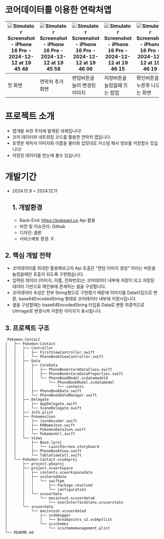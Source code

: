 # 코어데이터를 이용한 연락처앱





![Simulator Screenshot - iPhone 16 Pro - 2024-12-12 at 19 45 48](https://github.com/user-attachments/assets/e6c89fc9-9142-4d8e-85c8-e3db68b06a53) |![Simulator Screenshot - iPhone 16 Pro - 2024-12-12 at 19 45 58](https://github.com/user-attachments/assets/cd2e938a-a09d-4aba-96c0-b02c89add39f) | ![Simulator Screenshot - iPhone 16 Pro - 2024-12-12 at 19 46 06](https://github.com/user-attachments/assets/a243dd78-4e5d-4ab0-8d51-cfdd8d752ca0) | ![Simulator Screenshot - iPhone 16 Pro - 2024-12-12 at 19 46 15](https://github.com/user-attachments/assets/22547881-bbab-476b-80e2-a253f972e8aa) | ![Simulator Screenshot - iPhone 16 Pro - 2024-12-12 at 19 46 19](https://github.com/user-attachments/assets/38b4ae39-eb91-4211-9c86-0b5e402344b4)
--- | --- | --- | --- | --- |
첫 화면 | 연락처 추가화면 | 랜덤버튼을 눌러 변경된 이미지| 저장버튼을 눌렀을떄 뜨는 팝업|확인버튼을 누른후 나오는 화면
# 프로젝트 소개
* 앱개발 숙련 주차에 발제된 과제입니다!
* 코어 데이터와 네트워킹 코드를 활용한 연락처 앱입니다.
* 포켓몬 캐릭저 이미지와 이름을 불러와 입맛대로 커스텀 해서 정보를 저장할수 있습니다!
* 저장된 데이터를 한눈에 볼수 있습니다.

# 개발기간
* 2024.12.9 ~ 2024.12.11
  ## 1. 개발환경
  * Back-End: https://pokeapi.co Api 활용
  * 버전 및 이슈관라: Github
  * 디자인: 클론
  * 서비스배포 환경: X
## 2. 핵심 개발 전략
* 코어데이터를 최대한 활용해보고자 Api 호출은 "랜덤 이미지 생성" 이라는 버튼을 눌렀을때만 호출이 되도록 구현했습니다.
* 입력된 데이터 (이미지, 이름, 전화번호)는 코어데이터 내부에 저장이 되고 저장된 데이터 기반으로 메인뷰에 존재하는 셀을 구성합니다.
* 코어데이터 속성은 전부 String형으로 구현했기 때문에 이미지를 Data타입으로 변환, base64EncodedString 형태로 코어테이터 내부에 저장시킵니다.
* 셀을 구성할때는 base64EncodedString 타입을 Data로 변환 최종적으로 UIImage로 변경시켜 저장된 이미지가 표시됩니다.

## 3. 프로젝트 구조
```shell
 Pokemon-Contact
│   ├── Pokemon-Contact
│   │   ├── Controller
│   │   │   ├── FirstViewController.swift
│   │   │   └── PhoneBookViewController.swift
│   │   ├── Data
│   │   │   ├── CoreData
│   │   │   │   ├── PhoneBook+CoreDataClass.swift
│   │   │   │   ├── PhoneBook+CoreDataProperties.swift
│   │   │   │   └── PhoneBookModel.xcdatamodeld
│   │   │   │       └── PhoneBookModel.xcdatamodel
│   │   │   │           └── contents
│   │   │   ├── PhoneBookData.swift
│   │   │   └── PhoneBookDataManager.swift
│   │   ├── Delegate
│   │   │   ├── AppDelegate.swift
│   │   │   └── SceneDelegate.swift
│   │   ├── Info.plist
│   │   ├── PokemonJson
│   │   │   ├── JsonDecoder.swift
│   │   │   ├── KRNameJson.swift
│   │   │   ├── PokemonDataJson.swift
│   │   │   └── PokemonUrl.swift
│   │   └── Views
│   │       ├── Base.lproj
│   │       │   └── LaunchScreen.storyboard
│   │       ├── PhoneBookView.swift
│   │       └── TableViewCell.swift
│   └── Pokemon-Contact.xcodeproj
│       ├── project.pbxproj
│       ├── project.xcworkspace
│       │   ├── contents.xcworkspacedata
│       │   ├── xcshareddata
│       │   │   └── swiftpm
│       │   │       ├── Package.resolved
│       │   │       └── configuration
│       │   └── xcuserdata
│       │       └── macintosh.xcuserdatad
│       │           └── UserInterfaceState.xcuserstate
│       └── xcuserdata
│           └── macintosh.xcuserdatad
│               ├── xcdebugger
│               │   └── Breakpoints_v2.xcbkptlist
│               └── xcschemes
│                   └── xcschememanagement.plist
└── README.md
```
